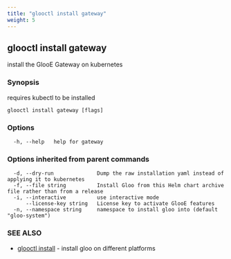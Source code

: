 ```yaml
---
title: "glooctl install gateway"
weight: 5
---
```

## glooctl install gateway

install the GlooE Gateway on kubernetes

### Synopsis

requires kubectl to be installed

```
glooctl install gateway [flags]
```

### Options

```
  -h, --help   help for gateway
```

### Options inherited from parent commands

```
  -d, --dry-run              Dump the raw installation yaml instead of applying it to kubernetes
  -f, --file string          Install Gloo from this Helm chart archive file rather than from a release
  -i, --interactive          use interactive mode
      --license-key string   License key to activate GlooE features
  -n, --namespace string     namespace to install gloo into (default "gloo-system")
```

### SEE ALSO

* [glooctl install](../glooctl_install)	 - install gloo on different platforms

